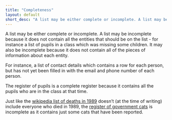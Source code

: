 ```yaml
---
title: "Completeness"
layout: default
short_desc: "A list may be either complete or incomplete. A list may be incomplete because it does not contain all the entities that should be on the list It may also be incomplete because it does not contain all of the pieces of information about each entity."
---
```



A list may be either complete or incomplete. A list may be incomplete because it does not contain all the entities that should be on the list - for instance a list of pupils in a class which was missing some children. It may also be incomplete because it does not contain all of the pieces of information about each entity.

For instance, a list of contact details which contains a row for each person, but has not yet been filled in with the email and phone number of each person.

The register of pupils is a complete register because it contains all the pupils who are in the class at that time.

Just like the [wikipedia list of deaths in 1989][deaths] doesn’t (at the time of writing) include everyone who died in 1989, the [register of government cats][cats] is incomplete as it contains just some cats that have been reported.


[deaths]: https://en.wikipedia.org/wiki/1989#Deaths
[cats]: https://peterkwells.github.io/uk-government-cats/

